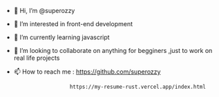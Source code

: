 - 👋 Hi, I’m @superozzy
- 👀 I’m interested in front-end development
- 🌱 I’m currently learning javascript
- 💞️ I’m looking to collaborate on anything for begginers ,just to work on real life projects
- 📫 How to reach me :  https://github.com/superozzy
                        
                        https://my-resume-rust.vercel.app/index.html
<!---
superozzy/superozzy is a ✨ special ✨ repository because its `README.md` (this file) appears on your GitHub profile.
You can click the Preview link to take a look at your changes.
--->
